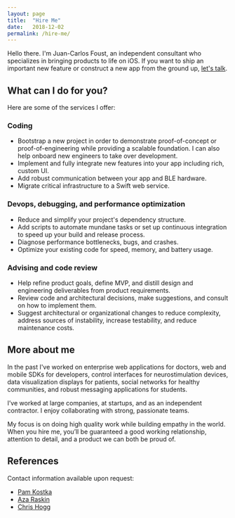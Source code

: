 ```yaml
---
layout: page
title:  "Hire Me"
date:   2018-12-02
permalink: /hire-me/
---
```


Hello there. I'm Juan-Carlos Foust, an independent consultant who specializes in bringing products to life on iOS. If you want to ship an important new feature or construct a new app from the ground up, [let's talk](mailto:jc@fototropik.com).

## What can I do for you?

Here are some of the services I offer:

### Coding

- Bootstrap a new project in order to demonstrate proof-of-concept or proof-of-engineering while providing a scalable foundation. I can also help onboard new engineers to take over development.
- Implement and fully integrate new features into your app including rich, custom UI.
- Add robust communication between your app and BLE hardware.
- Migrate critical infrastructure to a Swift web service.

### Devops, debugging, and performance optimization

- Reduce and simplify your project's dependency structure.
- Add scripts to automate mundane tasks or set up continuous integration to speed up your build and release process.
- Diagnose performance bottlenecks, bugs, and crashes.
- Optimize your existing code for speed, memory, and battery usage.

### Advising and code review

- Help refine product goals, define MVP, and distill design and engineering deliverables from product requirements.
- Review code and architectural decisions, make suggestions, and consult on how to implement them.
- Suggest architectural or organizational changes to reduce complexity, address sources of instability, increase testability, and reduce maintenance costs.

## More about me

In the past I've worked on enterprise web applications for doctors, web and mobile SDKs for developers, control interfaces for neurostimulation devices, data visualization displays for patients, social networks for healthy communities, and robust messaging applications for students.

I’ve worked at large companies, at startups, and as an independent contractor. I enjoy collaborating with strong, passionate teams.

My focus is on doing high quality work while building empathy in the world. When you hire me, you’ll be guaranteed a good working relationship, attention to detail, and a product we can both be proud of.


## References

Contact information available upon request:

- [Pam Kostka](https://www.linkedin.com/in/pamkostka/)
- [Aza Raskin](https://www.linkedin.com/in/azaraskin/)
- [Chris Hogg](https://www.linkedin.com/in/cwhogg/)


